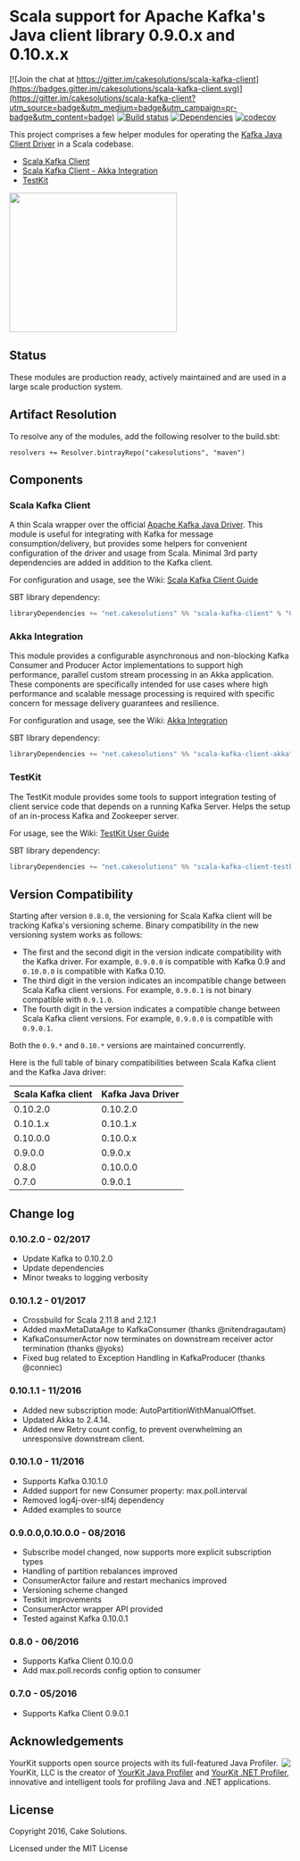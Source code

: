 # Scala support for Apache Kafka's Java client library 0.9.0.x and 0.10.x.x

[![Join the chat at https://gitter.im/cakesolutions/scala-kafka-client](https://badges.gitter.im/cakesolutions/scala-kafka-client.svg)](https://gitter.im/cakesolutions/scala-kafka-client?utm_source=badge&utm_medium=badge&utm_campaign=pr-badge&utm_content=badge)
[![Build status](https://travis-ci.org/cakesolutions/scala-kafka-client.svg?branch=master)](https://travis-ci.org/cakesolutions/scala-kafka-client)
[![Dependencies](https://app.updateimpact.com/badge/748875216658239488/scala-kafka-client-root.svg?config=compile)](https://app.updateimpact.com/latest/748875216658239488/scala-kafka-client-root)
[![codecov](https://codecov.io/gh/cakesolutions/scala-kafka-client/branch/master/graph/badge.svg)](https://codecov.io/gh/cakesolutions/scala-kafka-client)

This project comprises a few helper modules for operating the [Kafka Java Client Driver](https://kafka.apache.org/0100/javadoc/index.html) in a Scala codebase.

* [Scala Kafka Client](#scala-kafka-client)
* [Scala Kafka Client - Akka Integration](#scala-kafka-client---akka-integration)
* [TestKit](#testkit)

<img src="https://raw.githubusercontent.com/wiki/cakesolutions/scala-kafka-client/images/logo.png" align="sck" height="250" width="300">

## Status

These modules are production ready, actively maintained and are used in a large scale production system.

## Artifact Resolution

To resolve any of the modules, add the following resolver to the build.sbt:

    resolvers += Resolver.bintrayRepo("cakesolutions", "maven")

## Components

### Scala Kafka Client

A thin Scala wrapper over the official [Apache Kafka Java Driver](http://kafka.apache.org/documentation.html#api).
This module is useful for integrating with Kafka for message consumption/delivery,
but provides some helpers for convenient configuration of the driver and usage from Scala.
Minimal 3rd party dependencies are added in addition to the Kafka client.

For configuration and usage, see the Wiki:
[Scala Kafka Client Guide](https://github.com/cakesolutions/scala-kafka-client/wiki/Scala-Kafka-Client)

SBT library dependency:

```scala
libraryDependencies += "net.cakesolutions" %% "scala-kafka-client" % "0.10.2.0"
```

### Akka Integration

This module provides a configurable asynchronous and non-blocking Kafka Consumer and Producer Actor implementations to support high performance, parallel custom stream processing in an Akka application.
These components are specifically intended for use cases where high performance and scalable message processing is required with specific concern for message delivery guarantees and resilience.

For configuration and usage, see the Wiki:
[Akka Integration](https://github.com/cakesolutions/scala-kafka-client/wiki/Akka-Integration)

SBT library dependency:

```scala
libraryDependencies += "net.cakesolutions" %% "scala-kafka-client-akka" % "0.10.2.0"
```

### TestKit

The TestKit module provides some tools to support integration testing of client service code that depends on a running Kafka Server.
Helps the setup of an in-process Kafka and Zookeeper server.

For usage, see the Wiki:
[TestKit User Guide](https://github.com/cakesolutions/scala-kafka-client/wiki/Testkit)

SBT library dependency:

```scala
libraryDependencies += "net.cakesolutions" %% "scala-kafka-client-testkit" % "0.10.2.0" % "test"
```

## Version Compatibility

Starting after version `0.8.0`, the versioning for Scala Kafka client will be tracking Kafka's versioning scheme.
Binary compatibility in the new versioning system works as follows:

* The first and the second digit in the version indicate compatibility with the Kafka driver.
  For example, `0.9.0.0` is compatible with Kafka 0.9 and `0.10.0.0` is compatible with Kafka 0.10.
* The third digit in the version indicates an incompatible change between Scala Kafka client versions.
  For example, `0.9.0.1` is not binary compatible with `0.9.1.0`.
* The fourth digit in the version indicates a compatible change between Scala Kafka client versions.
  For example, `0.9.0.0` is compatible with `0.9.0.1`.

Both the `0.9.*` and `0.10.*` versions are maintained concurrently.

Here is the full table of binary compatibilities between Scala Kafka client and the Kafka Java driver:

 Scala Kafka client    | Kafka Java Driver
 --------------------- | -----------------
 0.10.2.0              | 0.10.2.0
 0.10.1.x              | 0.10.1.x
 0.10.0.0              | 0.10.0.x
 0.9.0.0               | 0.9.0.x
 0.8.0                 | 0.10.0.0
 0.7.0                 | 0.9.0.1

## Change log

### 0.10.2.0 - 02/2017

* Update Kafka to 0.10.2.0
* Update dependencies
* Minor tweaks to logging verbosity

### 0.10.1.2 - 01/2017

* Crossbuild for Scala 2.11.8 and 2.12.1
* Added maxMetaDataAge to KafkaConsumer (thanks @nitendragautam)
* KafkaConsumerActor now terminates on downstream receiver actor termination (thanks @yoks)
* Fixed bug related to Exception Handling in KafkaProducer (thanks @conniec)

### 0.10.1.1 - 11/2016

* Added new subscription mode: AutoPartitionWithManualOffset.
* Updated Akka to 2.4.14.
* Added new Retry count config, to prevent overwhelming an unresponsive downstream client.

### 0.10.1.0 - 11/2016

* Supports Kafka 0.10.1.0
* Added support for new Consumer property: max.poll.interval
* Removed log4j-over-slf4j dependency
* Added examples to source

### 0.9.0.0,0.10.0.0 - 08/2016

* Subscribe model changed, now supports more explicit subscription types
* Handling of partition rebalances improved
* ConsumerActor failure and restart mechanics improved
* Versioning scheme changed
* Testkit improvements
* ConsumerActor wrapper API provided
* Tested against Kafka 0.10.0.1

### 0.8.0 - 06/2016

* Supports Kafka Client 0.10.0.0
* Add max.poll.records config option to consumer

### 0.7.0 - 05/2016

* Supports Kafka Client 0.9.0.1

## Acknowledgements

<img src="https://www.yourkit.com/images/yklogo.png" align="right"/>

YourKit supports open source projects with its full-featured Java Profiler.
YourKit, LLC is the creator of [YourKit Java Profiler](https://www.yourkit.com/java/profiler/index.jsp)
and [YourKit .NET Profiler](https://www.yourkit.com/.net/profiler/index.jsp),
innovative and intelligent tools for profiling Java and .NET applications.

## License

Copyright 2016, Cake Solutions.

Licensed under the MIT License
